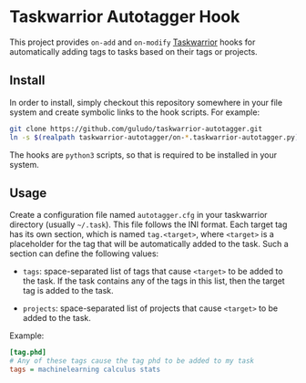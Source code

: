# Taskwarrior Autotagger Hook

This project provides `on-add` and `on-modify`
[Taskwarrior](https://taskwarrior.org/) hooks for automatically adding tags to
tasks based on their tags or projects.


## Install

In order to install, simply checkout this repository somewhere in your file
system and create symbolic links to the hook scripts. For example:

```bash
git clone https://github.com/guludo/taskwarrior-autotagger.git
ln -s $(realpath taskwarrior-autotagger/on-*.taskwarrior-autotagger.py) ~/.task/hooks/
```

The hooks are `python3` scripts, so that is required to be installed in your
system.


## Usage

Create a configuration file named `autotagger.cfg` in your taskwarrior
directory (usually `~/.task`). This file follows the INI format. Each target
tag has its own section, which is named `tag.<target>`, where `<target>` is a
placeholder for the tag that will be automatically added to the task. Such a
section can define the following values:

- `tags`: space-separated list of tags that cause `<target>` to be added to the
  task. If the task contains any of the tags in this list, then the target tag
  is added to the task.

- `projects`: space-separated list of projects that cause `<target>` to be
  added to the task.

Example:

```ini
[tag.phd]
# Any of these tags cause the tag phd to be added to my task
tags = machinelearning calculus stats
```

